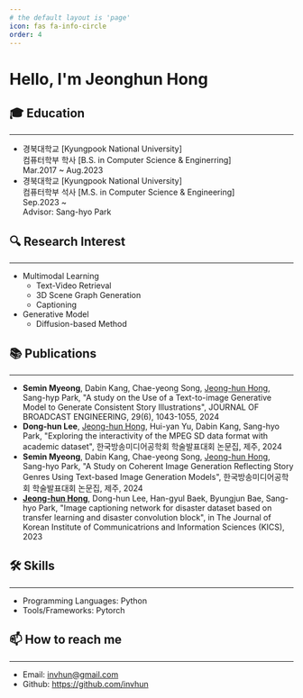 ```yaml
---
# the default layout is 'page'
icon: fas fa-info-circle
order: 4
---
```


# Hello, I'm Jeonghun Hong
<!-- # Hello, I'm Jeonghun Hong 👋 -->

## 🎓 Education
* * *
- 경북대학교 [Kyungpook National University]<br>
  컴퓨터학부 학사 [B.S. in Computer Science & Enginerring]<br>
  Mar.2017 ~ Aug.2023
- 경북대학교 [Kyungpook National University]<br>
  컴퓨터학부 석사 [M.S. in Computer Science & Engineering]<br>
  Sep.2023 ~   
  Advisor: Sang-hyo Park

## 🔍 Research Interest
* * *
- Multimodal Learning
  - Text-Video Retrieval
  - 3D Scene Graph Generation
  - Captioning
- Generative Model
  - Diffusion-based Method

## 📚 Publications
* * *
- **Semin Myeong**, Dabin Kang, Chae-yeong Song, <U>Jeong-hun Hong</U>, Sang-hyp Park, "A study on the Use of a Text-to-image Generative Model to Generate Consistent Story Illustrations", JOURNAL OF BROADCAST ENGINEERING, 29(6), 1043-1055, 2024
- **Dong-hun Lee**, <U>Jeong-hun Hong</U>, Hui-yan Yu, Dabin Kang, Sang-hyo Park, "Exploring the interactivity of the MPEG SD data format with academic dataset", 한국방송미디어공학회 학술발표대회 논문집, 제주, 2024
- **Semin Myeong**, Dabin Kang, Chae-yeong Song, <U>Jeong-hun Hong</U>, Sang-hyo Park, "A Study on Coherent Image Generation Reflecting Story Genres Using Text-based Image Generation Models", 한국방송미디어공학회 학술발표대회 논문집, 제주, 2024
- <U>**Jeong-hun Hong**</U>, Dong-hun Lee, Han-gyul Baek, Byungjun Bae, Sang-hyo Park, "Image captioning network for disaster dataset based on transfer learning and disaster convolution block", in The Journal of Korean Institute of Communicatrions and Information Sciences (KICS), 2023 


## 🛠 Skills
* * *
- Programming Languages: Python
- Tools/Frameworks: Pytorch

## 📫 How to reach me
* * *
- Email: invhun@gmail.com
- Github: https://github.com/invhun
<!-- - Google Scholar: https://scholar.google.com/citations?user=sPIUOpIAAAAJ&hl=ko -->

<!-- ## 💼 Work Experience
- [Job Title], [Company], [Start Date - End Date]
  - [Brief Description of Your Role and Achievements] -->

<!-- ## 📚 Certifications
- [Certification Name], [Issuing Organization], [Year] -->